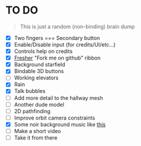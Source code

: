 TO DO
======

> This is just a random (non-binding) brain dump

 * [X] Two fingers === Secondary button
 * [X] Enable/Disable input (for credits/UI/etc...)
 * [X] Controls help on credits
 * [X] [Fresher](https://github.com/tholman/github-corners) "Fork me on github" ribbon
 * [X] Background starfield
 * [X] Bindable 3D buttons
 * [ ] Working elevators
 * [X] Rain
 * [X] Talk bubbles
 * [ ] Add more detail to the hallway mesh
 * [ ] Another dude model
 * [ ] 2D pathfinding
 * [ ] Improve orbit camera constraints
 * [X] Some noir background music like [this](https://www.youtube.com/watch?v=bSLF0Q8B0f0)
 * [ ] Make a short video
 * [ ] Take it from there
